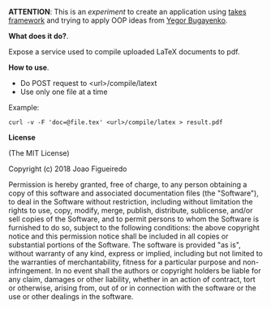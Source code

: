 
**ATTENTION**: This is an _experiment_ to create an application using 
[takes framework](https://github.com/yegor256/takes) and trying to apply OOP 
ideas from [Yegor Bugayenko](http://www.yegor256.com/).

**What does it do?**.

Expose a service used to compile uploaded LaTeX documents to pdf.

**How to use**.

* Do POST request to &lt;url&gt;/compile/latext 
* Use only one file at a time

Example:
```
curl -v -F 'doc=@file.tex' <url>/compile/latex > result.pdf
```

**License**

(The MIT License)

Copyright (c) 2018 Joao Figueiredo

Permission is hereby granted, free of charge,  to any person obtaining
a copy  of  this  software  and  associated  documentation files  (the
"Software"),  to deal in the Software  without restriction,  including
without limitation the rights to use,  copy,  modify,  merge, publish,
distribute,  sublicense,  and/or sell  copies of the Software,  and to
permit persons to whom the Software is furnished to do so,  subject to
the  following  conditions:   the  above  copyright  notice  and  this
permission notice  shall  be  included  in  all copies or  substantial
portions of the Software.  The software is provided  "as is",  without
warranty of any kind, express or implied, including but not limited to
the warranties  of merchantability,  fitness for  a particular purpose
and non-infringement.  In  no  event shall  the  authors  or copyright
holders be liable for any claim,  damages or other liability,  whether
in an action of contract,  tort or otherwise,  arising from, out of or
in connection with the software or  the  use  or other dealings in the
software.


